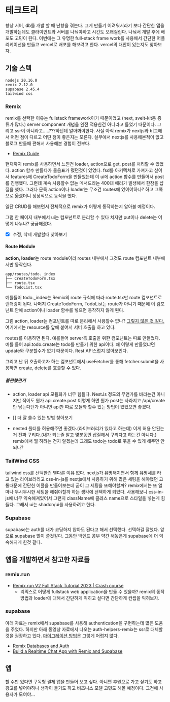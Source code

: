 # 테크트리

항상 서버, db를 개발 할 때 난항을 겪는다. 그게 만들기 어려워서라기 보다 간단한 앱을 개발하는데도 클라이언트와 서버를 나눠야하고 시간도 오래걸린다. 나눠서 개발 후에 배포도 고민이 된다. 이번에는 그 유명한 full-stack frame work를 사용해서 간단한 어플리케이션을 만들고 vercel로 배포를 해보려고 한다. vercel의 대안이 있는지도 찾아보자.

## 기술 스텍

```
nodejs 20.16.0
remix 2.12.0
supabase 2.45.4
tailwind css
```

### Remix

remix를 선택한 이유는 fullstack framework이기 때문이었고 (next, svelt-kit등 종류가 많다.) server component 개념을 완전 적용한건 아니라고 들었기 때문이다. 그리고 ssr이 아니라고.....???하던데 알아봐야한다. 사실 아직 remix가 nextjs와 비교해서 어떤 점이 다르고 어떤 점이 좋은지는 모른다. 실무에서 nextjs를 사용해본적이 없고 블로그 만들때 편해서 사용해본 경험이 전부다.

- [Remix Guide](https://remix.guide)

현재까지 remix를 사용하면서 느낀건 loader, action으로 get, post를 처리할 수 있었다. action 함수 만들다가 물음표가 떴던것이 있었다. fsd를 아키텍쳐로 가져가고 싶어서 features에 CreateTodoForm을 만들었는데 이 ui에 action 함수를 만들어서 post를 진행했다. 그런데 계속 사용할수 없는 메서드라는 400대 에러가 발생해서 한참을 삽질을 했다. 그러다 문득 action이나 loader는 무조건 routes에 있어야하나? 하고 그쪽으로 옮겼더니 정상적으로 동작을 했다.

일단 CRUD를 해보면서 전체적으로 remix가 어떻게 동작하는지 알아볼 예정이다.

그럼 한 페이지 내부에서 ui는 컴포넌트로 분리할 수 있다 치지만 put이나 delete는 어떻게 나누나? 궁금해졌다.

- [x] 수정, 삭제 개발할때 찾아보기

#### Route Module

**action, loader**는 route module이라 routes 내부에서 그것도 route 컴포넌트 내부에서만 동작한다.

```
app/routes/todo._index
├── CreateTodoForm.tsx
├── route.tsx
└── TodoList.tsx
```

예를들어 todo.\_index는 Remix의 route 규칙에 따라 route.tsx만 route 컴포넌트로 랜더링이 된다. 나머지 CreateTodoForm, TodoList는 route가 아니기 때문에 이 컴포넌트 안에 action이나 loader 함수를 넣으면 동작하지 않게 된다.

그럼 action, loader는 컴포넌트를 따로 분리해서 사용할수 없나? [그렇지 않은 것 같다.](https://github.com/rajeshdavidbabu/remix-supabase-social) 여기에서는 resource를 앞에 붙여서 서버 호출을 하고 있다.

routes를 이용하면 된다. 예를들어 server측 호출을 위한 컴포넌트는 따로 만들었다. 예를 들어 api.todo.create는 todo를 만들기 위한 api이다. 왜 이렇게 만들었냐면 update와 구분할수가 없기 때문이다. Rest API스럽지 않아보인다.

그리고 난 뒤 호출하고자 하는 컴포넌트에서 useFetcher를 통해 fetcher.submit을 사용하면 create, delete를 호출할 수 있다.

##### 불편했던거

- action, loader api 모듈화가 너무 힘들다. NestJs 정도의 무언가를 바라는건 아니지만 적어도 뭔가 api.create.post 이렇게 하면 뭔가 post는 사라지고 /api/create만 남는다던가 아니면 api만 따로 모듈화 할수 있는 방법이 있었으면 좋겠다.

- [] 더 잘 쓸수 있는 방법 찾아보기

- nested 폴더를 허용해주면 좋겠다.(라이브러리가 있다고 하는데) 이게 허용 안된는거 진짜 구리다.(내가 되는줄 알고 몇분동안 삽질해서 구리다고 하는건 아니다.) remix에서 뭘 하려는 건지 알겠는데 그래도 todo는 todo로 묶을 수 있게 해주면 안되나?

### TailWind CSS

tailwind css를 선택한건 별다른 이유 없다. nextjs가 유명해지면서 함께 유명세를 타고 있는 라이브러리고 css-in-js를 nextjs에서 사용하기 위해 많은 세팅을 해야했던 고통때문에 간단한 어플을 만들어보는데 굳이 그 세팅을 또해야할까? remix에서는 또 얼마나 무시무시한 세팅을 해줘야할까 하는 생각에 선택하게 되었다.
사용해보니 css-in-js에 너무 익숙해져있어서 그런지 className에 클레스 name으로 스타일을 넣는게 힘들다. 그래서 ui는 shadcn/ui를 사용하려고 한다.

### Supabase

supabase는 auth를 내가 코딩하지 않아도 된다고 해서 선택했다. 선택하길 잘했다. 앞으로 supabase 많이 쓸것같다. 그동안 백엔드 공부 약간 해놓은게 supabase에 더 익숙해지게 한것 같다.

## 앱을 개발하면서 참고한 자료들

### remix.run

- [Remix.run V2 Full Stack Tutorial 2023 | Crash course](https://youtu.be/Z_33-pco_aA?si=Xa2mqn5eCLemjnC8)
  - 리믹스로 어떻게 fullstack web application을 만들 수 있을까? remix의 동작 방법과 loader에 대해서 간단하게 익히고 싶다면 간단하게 컨셉을 익혀보자.

### supabase

아래 자료는 remix에서 supabase를 사용해 authentication을 구현하는데 많은 도움을 주었다. 하지만 아래 동영상 자료에서 나오는 auth-helpers-remix는 ssr로 대체할 것을 권장하고 있다. [마이그레이션 방법](https://supabase.com/docs/guides/auth/server-side/migrating-to-ssr-from-auth-helpers?queryGroups=framework&framework=remix)은 그렇게 어렵지 않다.

- [Remix Databases and Auth](https://www.youtube.com/watch?v=Viaed7XWCY8)
- [Build a Realtime Chat App with Remix and Supabase](https://egghead.io/courses/build-a-realtime-chat-app-with-remix-and-supabase-d36e2618)

## 앱

할 수만 있다면 구독형 결제 앱을 만들어 보고 싶다. 아니면 후원으로 가고 싶기도 하고 광고를 넣어야하나 생각이 들기도 하고 비즈니스 모델 고민도 해볼 예정이다. 그전에 사용자가 모여야...
